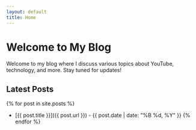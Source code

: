 ```yaml
---
layout: default
title: Home
---
```


# Welcome to My Blog

Welcome to my blog where I discuss various topics about YouTube, technology, and more. Stay tuned for updates!

## Latest Posts
{% for post in site.posts %}
  * [{{ post.title }}]({{ post.url }}) - {{ post.date | date: "%B %d, %Y" }}
{% endfor %}
